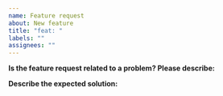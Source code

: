 ```yaml
---
name: Feature request
about: New feature
title: "feat: "
labels: ""
assignees: ""
---
```


**Is the feature request related to a problem? Please describe:**
<!-- A clear and concise description of the problem. Example: I'm always frustrated when [...] -->

**Describe the expected solution:**
<!-- A clear and concise description of what you would like to happen. -->
